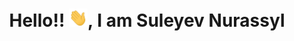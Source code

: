<h1 align="center">Hello!! <img src="https://raw.githubusercontent.com/ABSphreak/ABSphreak/master/gifs/Hi.gif" width="30px">, I am Suleyev Nurassyl </h1>
